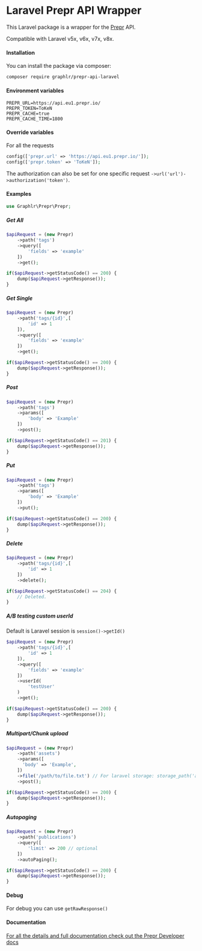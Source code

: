 # Laravel Prepr API Wrapper

This Laravel package is a wrapper for the <a href="https://prepr.io">Prepr</a> API.

Compatible with Laravel v5x, v6x, v7x, v8x.

#### Installation

You can install the package via composer:

```bash
composer require graphlr/prepr-api-laravel
```

#### Environment variables

```text
PREPR_URL=https://api.eu1.prepr.io/
PREPR_TOKEN=ToKeN
PREPR_CACHE=true
PREPR_CACHE_TIME=1800
```

#### Override variables

For all the requests
```php
config(['prepr.url' => 'https://api.eu1.prepr.io/']);
config(['prepr.token' => 'ToKeN']);
```

The authorization can also be set for one specific request `->url('url')->authorization('token')`.


#### Examples

```php
use Graphlr\Prepr\Prepr;
```

##### Get All

```php
$apiRequest = (new Prepr)
    ->path('tags')
    ->query([
        'fields' => 'example'
    ])
    ->get();

if($apiRequest->getStatusCode() == 200) {
    dump($apiRequest->getResponse());
}
```

##### Get Single

```php
$apiRequest = (new Prepr)
    ->path('tags/{id}',[
        'id' => 1
    ]),
    ->query([
        'fields' => 'example'
    ])
    ->get();

if($apiRequest->getStatusCode() == 200) {
    dump($apiRequest->getResponse());
}
```

##### Post

```php
$apiRequest = (new Prepr)
    ->path('tags')
    ->params([
        'body' => 'Example'
    ])
    ->post();

if($apiRequest->getStatusCode() == 201) {
    dump($apiRequest->getResponse());
}
```

##### Put

```php
$apiRequest = (new Prepr)
    ->path('tags')
    ->params([
        'body' => 'Example'
    ])
    ->put();

if($apiRequest->getStatusCode() == 200) {
    dump($apiRequest->getResponse());
}
```

##### Delete

```php
$apiRequest = (new Prepr)
    ->path('tags/{id}',[
        'id' => 1
    ])
    ->delete();

if($apiRequest->getStatusCode() == 204) {
    // Deleted.
}
```

##### A/B testing custom userId
Default is Laravel session is `session()->getId()`

```php
$apiRequest = (new Prepr)
    ->path('tags/{id}',[
        'id' => 1
    ]),
    ->query([
        'fields' => 'example'
    ])
    ->userId(
        'testUser'
    )
    ->get();

if($apiRequest->getStatusCode() == 200) {
    dump($apiRequest->getResponse());
}
```

##### Multipart/Chunk upload

```php
$apiRequest = (new Prepr)
    ->path('assets')
    ->params([
      'body' => 'Example',
    ])
    ->file('/path/to/file.txt') // For laravel storage: storage_path('app/file.ext')
    ->post();

if($apiRequest->getStatusCode() == 200) {
    dump($apiRequest->getResponse());
}
```

##### Autopaging

```php
$apiRequest = (new Prepr)
    ->path('publications')
    ->query([
        'limit' => 200 // optional
    ])
    ->autoPaging();

if($apiRequest->getStatusCode() == 200) {
    dump($apiRequest->getResponse());
}
```


#### Debug

For debug you can use `getRawResponse()`


#### Documentation

<a href="https://developers.prepr.io/docs">For all the details and full documentation check out the Prepr Developer docs</a>
